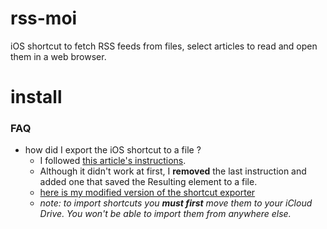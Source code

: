 # rss-moi
iOS shortcut to fetch RSS feeds from files, select articles to read and open them in a web browser.

# install


### FAQ
- how did I export the iOS shortcut to a file ?
  - I followed [this article's instructions](https://www.addictivetips.com/ios/save-iphone-shortcut-offline/).
  - Although it didn't work at first, I **removed** the last instruction and added one that saved the Resulting element to a file.
  - [here is my modified version of the shortcut exporter](icloud.com)
  - *note: to import shortcuts you **must first** move them to your iCloud Drive. You won't be able to import them from anywhere else.*
